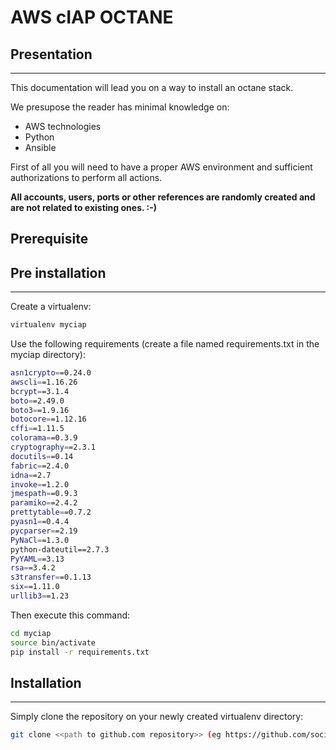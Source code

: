 # AWS cIAP OCTANE 

## Presentation

---

This documentation will lead you on a way to install an octane stack.

We presupose the reader has minimal knowledge on:

* AWS technologies
* Python
* Ansible

First of all you will need to have a proper AWS environment and sufficient authorizations to perform all actions.

__All accounts, users, ports or other references are randomly created and are not related to existing ones. :-)__

## Prerequisite

<TO BE COMPLETED BY ANTHONY GEA>

## Pre installation

---

Create a virtualenv:

``` bash
virtualenv myciap
```

Use the following requirements (create a file named requirements.txt in the myciap directory):

```bash
asn1crypto==0.24.0
awscli==1.16.26
bcrypt==3.1.4
boto==2.49.0
boto3==1.9.16
botocore==1.12.16
cffi==1.11.5
colorama==0.3.9
cryptography==2.3.1
docutils==0.14
fabric==2.4.0
idna==2.7
invoke==1.2.0
jmespath==0.9.3
paramiko==2.4.2
prettytable==0.7.2
pyasn1==0.4.4
pycparser==2.19
PyNaCl==1.3.0
python-dateutil==2.7.3
PyYAML==3.13
rsa==3.4.2
s3transfer==0.1.13
six==1.11.0
urllib3==1.23
```

Then execute this command:

```bash
cd myciap
source bin/activate
pip install -r requirements.txt
```

## Installation

---

Simply clone the repository on your newly created virtualenv directory:

```bash
git clone <<path to github.com repository>> (eg https://github.com/societe-generale/OCTANE.git)
```

